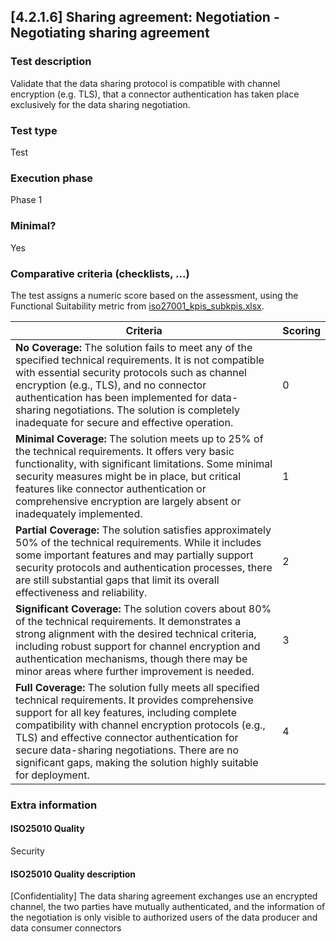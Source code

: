 
## [4.2.1.6] Sharing agreement: Negotiation - Negotiating sharing agreement
 
### Test description
Validate that the data sharing protocol is compatible with channel encryption (e.g. TLS), that a connector authentication has taken place exclusively for the data sharing negotiation.
 
### Test type
Test
 
### Execution phase
Phase 1
 
### Minimal?
Yes

### Comparative criteria (checklists, ...)
The test assigns a numeric score based on the assessment, using the Functional Suitability metric from [iso27001_kpis_subkpis.xlsx](../../../../../design_decisions/background_info/iso27001_kpis_subkpis.xlsx).

| **Criteria**                                                                                                                                                                                                                                                                                                                                                                                                                                | **Scoring**      |
|---------------------------------------------------------------------------------------------------------------------------------------------------------------------------------------------------------------------------------------------------------------------------------------------------------------------------------------------------------------------------------------------------------------------------------------------|------------------|
| **No Coverage:** The solution fails to meet any of the specified technical requirements. It is not compatible with essential security protocols such as channel encryption (e.g., TLS), and no connector authentication has been implemented for data-sharing negotiations. The solution is completely inadequate for secure and effective operation. | 0                |
| **Minimal Coverage:** The solution meets up to 25% of the technical requirements. It offers very basic functionality, with significant limitations. Some minimal security measures might be in place, but critical features like connector authentication or comprehensive encryption are largely absent or inadequately implemented. | 1                |
| **Partial Coverage:** The solution satisfies approximately 50% of the technical requirements. While it includes some important features and may partially support security protocols and authentication processes, there are still substantial gaps that limit its overall effectiveness and reliability. | 2                |
| **Significant Coverage:** The solution covers about 80% of the technical requirements. It demonstrates a strong alignment with the desired technical criteria, including robust support for channel encryption and authentication mechanisms, though there may be minor areas where further improvement is needed. | 3                |
| **Full Coverage:** The solution fully meets all specified technical requirements. It provides comprehensive support for all key features, including complete compatibility with channel encryption protocols (e.g., TLS) and effective connector authentication for secure data-sharing negotiations. There are no significant gaps, making the solution highly suitable for deployment. | 4                |

### Extra information
#### ISO25010 Quality
Security
#### ISO25010 Quality description
[Confidentiality] The data sharing agreement exchanges use an encrypted channel, the two parties have mutually authenticated, and the information of the negotiation is only visible to authorized users of the data producer and data consumer connectors
    